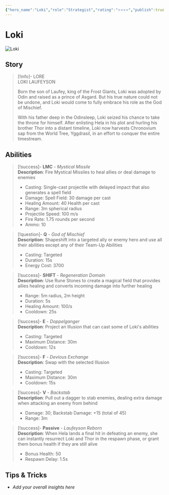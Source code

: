 ```yaml
---
{"hero_name":"Loki","role":"Strategist","rating":"⭐⭐⭐⭐","publish":true,"poster":"https://marvelrivalscharacters.com/characters/loki.webp","intro":"What greater thrill is there for a God of Mischief than to outsmart his foes? The cunning trickster Loki uses his illusions and shapeshifting abilities to weave in and out of combat, toying with enemies at every turn.","PassFrontmatter":true}
---
```



# Loki

![Loki](https://r.res.easebar.com/pic/20241120/9eb8ff2a-382f-4ea8-8216-d86b51482a1c.png)

## Story
> [!info]- LORE  
> LOKI LAUFEYSON  
>
> Born the son of Laufey, king of the Frost Giants, Loki was adopted by Odin and raised as a prince of Asgard. But his true nature could not be undone, and Loki would come to fully embrace his role as the God of Mischief.  
>
> With his father deep in the Odinsleep, Loki seized his chance to take the throne for himself. After enlisting Hela in his plot and hurling his brother Thor into a distant timeline, Loki now harvests Chronovium sap from the World Tree, Yggdrasil, in an effort to conquer the entire timestream.

## Abilities

> [!success]- **LMC** - *Mystical Missile*  
> **Description**: Fire Mystical Missiles to heal allies or deal damage to enemies  
> - Casting: Single-cast projectile with delayed impact that also generates a spell field  
> - Damage: Spell Field: 30 damage per cast  
> - Healing Amount: 40 Health per cast  
> - Range: 3m spherical radius  
> - Projectile Speed: 100 m/s  
> - Fire Rate: 1.75 rounds per second  
> - Ammo: 10  

> [!question]- **Q** - *God of Mischief*  
> **Description**: Shapeshift into a targeted ally or enemy hero and use all their abilities except any of their Team-Up Abilities  
> - Casting: Targeted  
> - Duration: 15s  
> - Energy Cost: 3700  

> [!success]- **SHIFT** - *Regeneration Domain*  
> **Description**: Use Rune Stones to create a magical field that provides allies healing and converts incoming damage into further healing  
> - Range: 5m radius, 2m height  
> - Duration: 5s  
> - Healing Amount: 100/s  
> - Cooldown: 25s  

> [!success]- **E** - *Doppelganger*  
> **Description**: Project an Illusion that can cast some of Loki's abilities  
> - Casting: Targeted  
> - Maximum Distance: 30m  
> - Cooldown: 12s  

> [!success]- **F** - *Devious Exchange*  
> **Description**: Swap with the selected Illusion  
> - Casting: Targeted  
> - Maximum Distance: 30m  
> - Cooldown: 15s  

> [!success]- **V** - *Backstab*  
> **Description**: Pull out a dagger to stab enemies, dealing extra damage when attacking an enemy from behind  
> - Damage: 30; Backstab Damage: +15 (total of 45)  
> - Range: 3m  

> [!success]- **Passive** - *Laufeyson Reborn*  
> **Description**: When Hela lands a final hit in defeating an enemy, she can instantly resurrect Loki and Thor in the respawn phase, or grant them bonus health if they are still alive  
> - Bonus Health: 50  
> - Respawn Delay: 1.5s  

## Tips & Tricks
- _Add your overall insights here_

